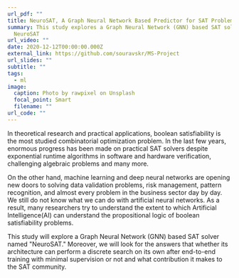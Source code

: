 ```yaml
---
url_pdf: ""
title: NeuroSAT, A Graph Neural Network Based Predictor for SAT Problem
summary: This study explores a Graph Neural Network (GNN) based SAT solver named
  NeuroSAT
url_video: ""
date: 2020-12-12T00:00:00.000Z
external_link: https://github.com/souravskr/MS-Project
url_slides: ""
subtitle: ""
tags:
  - ml
image:
  caption: Photo by rawpixel on Unsplash
  focal_point: Smart
  filename: ""
url_code: ""
---
```


In theoretical research and practical applications, boolean satisfiability is the most studied combinatorial optimization problem. In the last few years, enormous progress has been made on practical SAT solvers despite exponential runtime algorithms in software and hardware verification, challenging algebraic problems and many more.

On the other hand, machine learning and deep neural networks are opening new doors to solving data validation problems, risk management, pattern recognition, and almost every problem in the business sector day by day. We still do not know what we can do with artificial neural networks. As a result, many researchers try to understand the extent to which Artificial Intelligence(AI) can understand the propositional logic of boolean satisfiability problems.

This study will explore a Graph Neural Network (GNN) based SAT solver named "NeuroSAT." Moreover, we will look for the answers that whether its architecture can perform a discrete search on its own after end-to-end training with minimal supervision or not and what contribution it makes to the SAT community.
